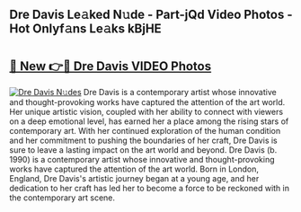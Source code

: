 ## Dre Davis Le𝚊ked N𝚞de - Part-jQd Video Photos - Hot Onlyf𝚊ns Le𝚊ks kBjHE

# <h2><a href="http://ab40166.deff.icu/?id=Dre+Davis">🔗 New 👉🔴 Dre Davis VIDEO Photos</a></h2>

[![Dre Davis N𝚞des](https://i.imgur.com/rIISA9y.gif)](http://ab40166.deff.icu/?id=Dre+Davis)
Dre Davis is a contemporary artist whose innovative and thought-provoking works have captured the attention of the art world. Her unique artistic vision, coupled with her ability to connect with viewers on a deep emotional level, has earned her a place among the rising stars of contemporary art. With her continued exploration of the human condition and her commitment to pushing the boundaries of her craft, Dre Davis is sure to leave a lasting impact on the art world and beyond. Dre Davis (b. 1990) is a contemporary artist whose innovative and thought-provoking works have captured the attention of the art world. Born in London, England, Dre Davis's artistic journey began at a young age, and her dedication to her craft has led her to become a force to be reckoned with in the contemporary art scene.
